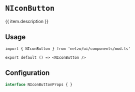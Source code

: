 <script setup>
import SectionDocsCards from '@theme/components/sections/SectionDocsCards.vue'
import en from '~/locales/en.js'
const item = en.components.find(({ uid }) => uid === 'iconbutton')
</script>

<div class="mb-5 w-75px h-75px"  :class="item.icon" />

# `NIconButton`

{{ item.description }}

## Usage

```tsx
import { NIconButton } from 'netzo/ui/components/mod.ts'

export default () => <NIconButton />
```

## Configuration

```ts
interface NIconButtonProps { }
```
